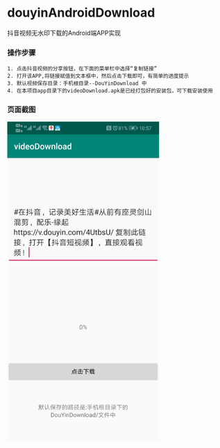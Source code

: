 # douyinAndroidDownload
抖音视频无水印下载的Android端APP实现
### 操作步骤
    1. 点击抖音视频的分享按钮，在下面的菜单栏中选择“复制链接”
    2. 打开该APP,将链接赋值到文本框中，然后点击下载即可，有简单的进度提示
    3. 默认视频保存目录：手机根目录--DouYinDownload 中
    4. 在本项目app目录下的videoDownload.apk是已经打包好的安装包，可下载安装使用
### 页面截图
<p>
   <img src="https://github.com/heynchy/douyinAndroidDownload/blob/master/ScreenShot/image_1.jpg" width="350" alt="Screenshot"/>
</p>

    


